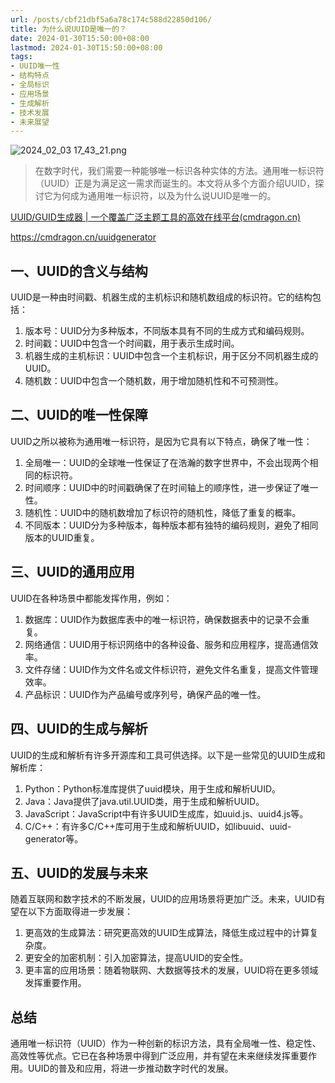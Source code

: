 ```yaml
---
url: /posts/cbf21dbf5a6a78c174c588d22850d106/
title: 为什么说UUID是唯一的？
date: 2024-01-30T15:50:00+08:00
lastmod: 2024-01-30T15:50:00+08:00
tags:
- UUID唯一性
- 结构特点
- 全局标识
- 应用场景
- 生成解析
- 技术发展
- 未来展望
---
```


<img src="https://static.cmdragon.cn/blog/images/2024_02_03 17_43_21.png@blog" title="2024_02_03 17_43_21.png" alt="2024_02_03 17_43_21.png"/>

> 在数字时代，我们需要一种能够唯一标识各种实体的方法。通用唯一标识符（UUID）正是为满足这一需求而诞生的。本文将从多个方面介绍UUID，探讨它为何成为通用唯一标识符，以及为什么说UUID是唯一的。

[UUID/GUID生成器 | 一个覆盖广泛主题工具的高效在线平台(cmdragon.cn)](https://cmdragon.cn/uuidgenerator)

https://cmdragon.cn/uuidgenerator

## 一、UUID的含义与结构

UUID是一种由时间戳、机器生成的主机标识和随机数组成的标识符。它的结构包括：

1. 版本号：UUID分为多种版本，不同版本具有不同的生成方式和编码规则。
2. 时间戳：UUID中包含一个时间戳，用于表示生成时间。
3. 机器生成的主机标识：UUID中包含一个主机标识，用于区分不同机器生成的UUID。
4. 随机数：UUID中包含一个随机数，用于增加随机性和不可预测性。

## 二、UUID的唯一性保障

UUID之所以被称为通用唯一标识符，是因为它具有以下特点，确保了唯一性：

1. 全局唯一：UUID的全球唯一性保证了在浩瀚的数字世界中，不会出现两个相同的标识符。
2. 时间顺序：UUID中的时间戳确保了在时间轴上的顺序性，进一步保证了唯一性。
3. 随机性：UUID中的随机数增加了标识符的随机性，降低了重复的概率。
4. 不同版本：UUID分为多种版本，每种版本都有独特的编码规则，避免了相同版本的UUID重复。

## 三、UUID的通用应用

UUID在各种场景中都能发挥作用，例如：

1. 数据库：UUID作为数据库表中的唯一标识符，确保数据表中的记录不会重复。
2. 网络通信：UUID用于标识网络中的各种设备、服务和应用程序，提高通信效率。
3. 文件存储：UUID作为文件名或文件标识符，避免文件名重复，提高文件管理效率。
4. 产品标识：UUID作为产品编号或序列号，确保产品的唯一性。

## 四、UUID的生成与解析

UUID的生成和解析有许多开源库和工具可供选择。以下是一些常见的UUID生成和解析库：

1. Python：Python标准库提供了uuid模块，用于生成和解析UUID。
2. Java：Java提供了java.util.UUID类，用于生成和解析UUID。
3. JavaScript：JavaScript中有许多UUID生成库，如uuid.js、uuid4.js等。
4. C/C++：有许多C/C++库可用于生成和解析UUID，如libuuid、uuid-generator等。

## 五、UUID的发展与未来

随着互联网和数字技术的不断发展，UUID的应用场景将更加广泛。未来，UUID有望在以下方面取得进一步发展：

1. 更高效的生成算法：研究更高效的UUID生成算法，降低生成过程中的计算复杂度。
2. 更安全的加密机制：引入加密算法，提高UUID的安全性。
3. 更丰富的应用场景：随着物联网、大数据等技术的发展，UUID将在更多领域发挥重要作用。

## 总结

通用唯一标识符（UUID）作为一种创新的标识方法，具有全局唯一性、稳定性、高效性等优点。它已在各种场景中得到广泛应用，并有望在未来继续发挥重要作用。UUID的普及和应用，将进一步推动数字时代的发展。
